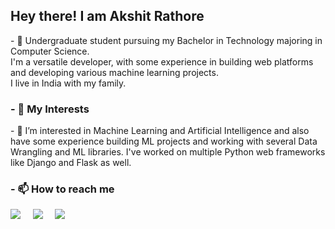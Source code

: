 <h2>Hey there! I am Akshit Rathore</h2>
<p>- 👋 Undergraduate student pursuing my Bachelor in Technology majoring in Computer Science.<br>
    I'm a versatile developer, with some experience in building web platforms and developing various machine learning projects.<br>
    I live in India with my family.</p>

<h3>- 🔭 My Interests</h3>
<p>- 👀 I’m interested in Machine Learning and Artificial Intelligence and also have some experience building ML projects and working with several Data Wrangling and ML libraries. I've worked on multiple Python web frameworks like Django and Flask as well.</p>

<h3>- 📫 How to reach me</h3>
 <a href="mailto:akshit.rathore1@gmail.com"><img src="https://img.shields.io/badge/gmail-%23D14836.svg?&style=for-the-badge&logo=gmail&logoColor=white" /></a>&nbsp;&nbsp;&nbsp;&nbsp;
  <a href="https://www.instagram.com/akki_2941/"><img src="https://img.shields.io/badge/instagram-%23dc2743.svg?&style=for-the-badge&logo=instagram&logoColor=white" /></a>&nbsp;&nbsp;&nbsp;&nbsp;
  <a href="https://www.linkedin.com/in/akshitrathore/"><img src="https://img.shields.io/badge/linkedin-%230077B5.svg?&style=for-the-badge&logo=linkedin&logoColor=white" /></a>&nbsp;&nbsp;&nbsp;&nbsp;
